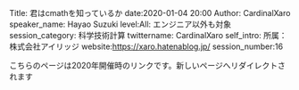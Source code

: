 Title: 君はcmathを知っているか
date:2020-01-04 20:00
Author: CardinalXaro
speaker_name: Hayao Suzuki
level:All: エンジニア以外も対象
session_category: 科学技術計算
twittername: CardinalXaro
self_intro: 所属：株式会社アイリッジ
website:https://xaro.hatenablog.jp/
session_number:16


<meta http-equiv="refresh" content="1; URL=https://shizuoka.pycon.jp/2020/session/CardinalXaro/">
<link rel="canonical" href="https://shizuoka.pycon.jp/2020/session/CardinalXaro/">


こちらのページは2020年開催時のリンクです。新しいページへリダイレクトされます

<!-- 
Pythonには「バッテリー同梱(batteries included)」というフレーズが示唆するように数多くの標準ライブラリーがあります。
その標準ライブラリーの中でも一体誰が何のために使うのかわからないものの1つに「複素数のための数学関数」を集めたモジュールcmathがあります。
この発表では謎の存在であるcmathモジュールの使い方、気を付けるべきポイント、楽しみ方を紹介します。

--- -->
